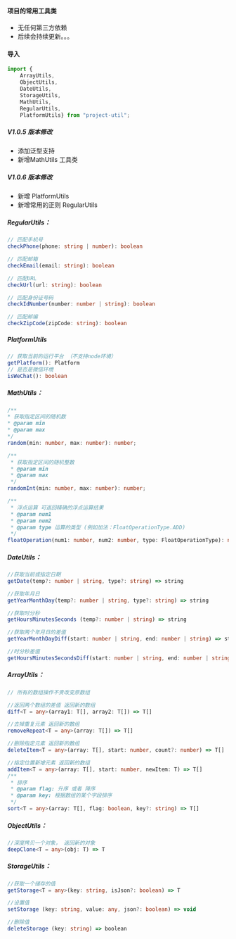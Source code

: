 #### 项目的常用工具类

* 无任何第三方依赖
* 后续会持续更新。。。

#### 导入
```typescript
import {
    ArrayUtils, 
    ObjectUtils,
    DateUtils,
    StorageUtils,
    MathUtils,
    RegularUtils,
    PlatformUtils} from "project-util";

```

##### V1.0.5 版本修改

- 添加泛型支持
- 新增MathUtils 工具类

##### V1.0.6 版本修改

- 新增 PlatformUtils
- 新增常用的正则 RegularUtils

##### RegularUtils：

```typescript
// 匹配手机号
checkPhone(phone: string | number): boolean

// 匹配邮箱
checkEmail(email: string): boolean

// 匹配URL
checkUrl(url: string): boolean

// 匹配身份证号码
checkIdNumber(number: number | string): boolean

// 匹配邮编
checkZipCode(zipCode: string): boolean
```



##### PlatformUtils

```typescript
// 获取当前的运行平台 （不支持node环境）
getPlatform(): Platform
// 是否是微信环境
isWeChat(): boolean
```



##### MathUtils：

```typescript
/**
* 获取指定区间的随机数
* @param min
* @param max
*/
random(min: number, max: number): number;

/**
 * 获取指定区间的随机整数
 * @param min
 * @param max
 */
randomInt(min: number, max: number): number;

/**
 * 浮点运算 可返回精确的浮点运算结果
 * @param num1
 * @param num2
 * @param type 运算的类型 (例如加法：FloatOperationType.ADD)
 */
floatOperation(num1: number, num2: number, type: FloatOperationType): number;
```



##### DateUtils：

```typescript
//获取当前或指定日期
getDate(temp?: number | string, type?: string) => string

//获取年月日
getYearMonthDay(temp?: number | string, type?: string) => string                     

//获取时分秒
getHoursMinutesSeconds (temp?: number | string) => string

//获取两个年月日的差值
getYearMonthDayDiff(start: number | string, end: number | string) => string

//时分秒差值
getHoursMinutesSecondsDiff(start: number | string, end: number | string) => string 
```


##### ArrayUtils：

```typescript
// 所有的数组操作不贵改变原数组

//返回两个数组的差值 返回新的数组
diff<T = any>(array1: T[], array2: T[]) => T[]

//去掉重复元素 返回新的数组
removeRepeat<T = any>(array: T[]) => T[]

//删除指定元素 返回新的数组
deleteItem<T = any>(array: T[], start: number, count?: number) => T[] 

//指定位置新增元素 返回新的数组
addItem<T = any>(array: T[], start: number, newItem: T) => T[]
/**
 * 排序
 * @param flag: 升序 或者 降序
 * @param key: 根据数组的某个字段排序
 */
sort<T = any>(array: T[], flag: boolean, key?: string) => T[]
```


##### ObjectUtils：

```typescript
//深度拷贝一个对象， 返回新的对象
deepClone<T = any>(obj: T) => T 
```


##### StorageUtils： 

```typescript
//获取一个储存的值
getStorage<T = any>(key: string, isJson?: boolean) => T                 

//设置值
setStorage (key: string, value: any, json?: boolean) => void

//删除值 
deleteStorage (key: string) => boolean
```

